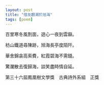```yaml
---
layout: post
title: "偕友觀潮於旭海"
tags: [poem]
---
```


百里寒冬風割面，遊心一夜到雲巔。

枋山鐵道尋陳跡，旭海長亭度陌阡。

華舍錦衾高索費，紅霞碧海不需錢。

驚瀾散去復歸海，談笑盡時情自延。

<!--more-->

第三十六屆鳳凰樹文學獎　古典詩外系組　正獎
